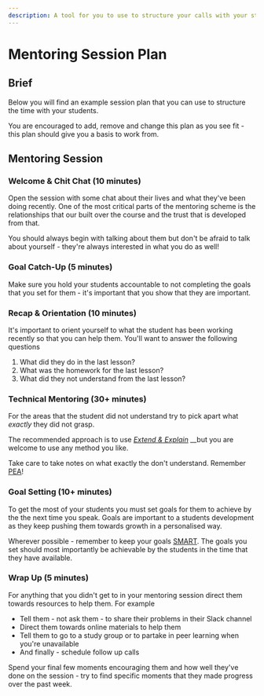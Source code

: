 ```yaml
---
description: A tool for you to use to structure your calls with your students
---
```


# Mentoring Session Plan

## Brief

Below you will find an example session plan that you can use to structure the time with your students. 

You are encouraged to add, remove and change this plan as you see fit - this plan should give you a basis to work from.

## Mentoring Session

### Welcome & Chit Chat \(10 minutes\)

Open the session with some chat about their lives and what they've been doing recently. One of the most critical parts of the mentoring scheme is the relationships that our built over the course and the trust that is developed from that.

You should always begin with talking about them but don't be afraid to talk about yourself - they're always interested in what you do as well!

### Goal Catch-Up \(5 minutes\)

Make sure you hold your students accountable to not completing the goals that you set for them - it's important that you show that they are important.

### Recap & Orientation \(10 minutes\)

It's important to orient yourself to what the student has been working recently so that you can help them. You'll want to answer the following questions

1. What did they do in the last lesson?
2. What was the homework for the last lesson?
3. What did they not understand from the last lesson?

### Technical Mentoring \(30+ minutes\)

For the areas that the student did not understand try to pick apart what _exactly_ they did not grasp. 

The recommended approach is to use [_Extend & Explain_](https://docs.google.com/presentation/d/1b23cdD2u2difmxSpEulD_KdBUfOiqCNB8TwAs23bHgM/edit#slide=id.g981ead9fdd_1_17) __but you are welcome to use any method you like. 

Take care to take notes on what exactly the don't understand. Remember [PEA](education-buddy-training.md#feeding-back-to-the-team)!

### Goal Setting \(10+ minutes\)

To get the most of your students you must set goals for them to achieve by the the next time you speak. Goals are important to a students development as they keep pushing them towards growth in a personalised way.

Wherever possible - remember to keep your goals [SMART](https://www.mindtools.com/pages/article/smart-goals.htm). The goals you set should most importantly be achievable by the students in the time that they have available.

### Wrap Up \(5 minutes\)

For anything that you didn't get to in your mentoring session direct them towards resources to help them. For example

* Tell them - not ask them - to share their problems in their Slack channel
* Direct them towards online materials to help them
* Tell them to go to a study group or to partake in peer learning when you're unavailable
* And finally - schedule follow up calls 

Spend your final few moments encouraging them and how well they've done on the session - try to find specific moments that they made progress over the past week. 







### 

